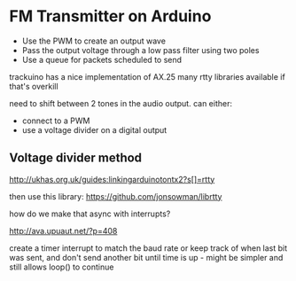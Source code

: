 FM Transmitter on Arduino
=========================

* Use the PWM to create an output wave
* Pass the output voltage through a low pass filter using two poles
* Use a queue for packets scheduled to send

trackuino has a nice implementation of AX.25
many rtty libraries available if that's overkill

need to shift between 2 tones in the audio output. can either:

* connect to a PWM
* use a voltage divider on a digital output

## Voltage divider method

http://ukhas.org.uk/guides:linkingarduinotontx2?s[]=rtty

then use this library: https://github.com/jonsowman/librtty

how do we make that async with interrupts?

http://ava.upuaut.net/?p=408

create a timer interrupt to match the baud rate
or keep track of when last bit was sent, and don't send another bit until time
is up - might be simpler and still allows loop() to continue
